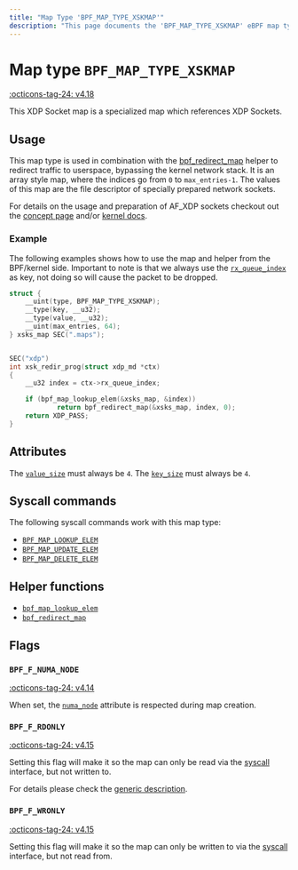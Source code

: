 ```yaml
---
title: "Map Type 'BPF_MAP_TYPE_XSKMAP'"
description: "This page documents the 'BPF_MAP_TYPE_XSKMAP' eBPF map type, including its definition, usage, program types that can use it, and examples."
---
```

# Map type `BPF_MAP_TYPE_XSKMAP`

<!-- [FEATURE_TAG](BPF_MAP_TYPE_XSKMAP) -->
[:octicons-tag-24: v4.18](https://github.com/torvalds/linux/commit/fbfc504a24f53f7ebe128ab55cb5dba634f4ece8)
<!-- [/FEATURE_TAG] -->

This XDP Socket map is a specialized map which references XDP Sockets.

## Usage

This map type is used in combination with the [bpf_redirect_map](../helper-function/bpf_redirect_map.md) helper to redirect traffic to userspace, bypassing the kernel network stack. It is an array style map, where the indices go from `0` to `max_entries-1`. The values of this map are the file descriptor of specially prepared network sockets.

For details on the usage and preparation of AF_XDP sockets checkout out the [concept page](../concepts/af_xdp.md) and/or [kernel docs](https://www.kernel.org/doc/html/latest/networking/af_xdp.html).

### Example

The following examples shows how to use the map and helper from the BPF/kernel side. Important to note is that we always use the [`rx_queue_index`](../program-type/BPF_PROG_TYPE_XDP.md#rx_queue_index) as key, not doing so will cause the packet to be dropped.

```c
struct {
    __uint(type, BPF_MAP_TYPE_XSKMAP);
    __type(key, __u32);
    __type(value, __u32);
    __uint(max_entries, 64);
} xsks_map SEC(".maps");


SEC("xdp")
int xsk_redir_prog(struct xdp_md *ctx)
{
    __u32 index = ctx->rx_queue_index;

    if (bpf_map_lookup_elem(&xsks_map, &index))
            return bpf_redirect_map(&xsks_map, index, 0);
    return XDP_PASS;
}
```

## Attributes

The [`value_size`](../syscall/BPF_MAP_CREATE.md#value_size) must always be `4`. The [`key_size`](../syscall/BPF_MAP_CREATE.md#key_size) must always be `4`.

<!-- TODO link to generic page for attributes which are the same for every map type -->

## Syscall commands

The following syscall commands work with this map type:

* [`BPF_MAP_LOOKUP_ELEM`](../syscall/BPF_MAP_LOOKUP_ELEM.md)
* [`BPF_MAP_UPDATE_ELEM`](../syscall/BPF_MAP_UPDATE_ELEM.md)
* [`BPF_MAP_DELETE_ELEM`](../syscall/BPF_MAP_DELETE_ELEM.md)

## Helper functions

<!-- DO NOT EDIT MANUALLY -->
<!-- [MAP_HELPER_FUNC_REF] -->
 * [`bpf_map_lookup_elem`](../helper-function/bpf_map_lookup_elem.md)
 * [`bpf_redirect_map`](../helper-function/bpf_redirect_map.md)
<!-- [/MAP_HELPER_FUNC_REF] -->

## Flags

### `BPF_F_NUMA_NODE`

[:octicons-tag-24: v4.14](https://github.com/torvalds/linux/commit/96eabe7a40aa17e613cf3db2c742ee8b1fc764d0)

When set, the [`numa_node`](../syscall/BPF_MAP_CREATE.md#numa_node) attribute is respected during map creation.

### `BPF_F_RDONLY`

[:octicons-tag-24: v4.15](https://github.com/torvalds/linux/commit/6e71b04a82248ccf13a94b85cbc674a9fefe53f5)

Setting this flag will make it so the map can only be read via the [syscall](../syscall/index.md) interface, but not written to.

For details please check the [generic description](../syscall/BPF_MAP_CREATE.md#bpf_f_rdonly).

### `BPF_F_WRONLY`

[:octicons-tag-24: v4.15](https://github.com/torvalds/linux/commit/6e71b04a82248ccf13a94b85cbc674a9fefe53f5)

Setting this flag will make it so the map can only be written to via the [syscall](../syscall/index.md) interface, but not read from.
